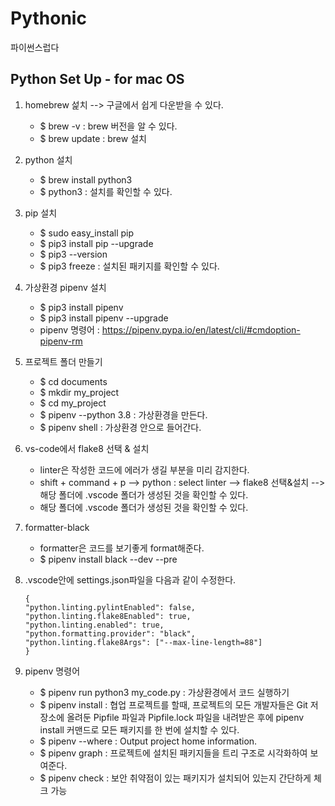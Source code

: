 # Pythonic

파이썬스럽다

## Python Set Up - for mac OS

1. homebrew 섩치 --> 구글에서 쉽게 다운받을 수 있다.

   - \$ brew -v : brew 버전을 알 수 있다.
   - \$ brew update : brew 설치

2. python 설치

   - \$ brew install python3
   - \$ python3 : 설치를 확인할 수 있다.

3. pip 설치

   - \$ sudo easy_install pip
   - \$ pip3 install pip --upgrade
   - \$ pip3 --version
   - \$ pip3 freeze : 설치된 패키지를 확인할 수 있다.

4. 가상환경 pipenv 설치

   - \$ pip3 install pipenv
   - \$ pip3 install pipenv --upgrade
   - pipenv 명령어 : https://pipenv.pypa.io/en/latest/cli/#cmdoption-pipenv-rm

5. 프로젝트 폴더 만들기

   - \$ cd documents
   - \$ mkdir my_project
   - \$ cd my_project
   - \$ pipenv --python 3.8 : 가상환경을 만든다.
   - \$ pipenv shell : 가상환경 안으로 들어간다.

6. vs-code에서 flake8 선택 & 설치

   - linter은 작성한 코드에 에러가 생길 부분을 미리 감지한다.
   - shift + command + p --> python : select linter --> flake8 선택&설치 --> 해당 폴더에 .vscode 폴더가 생성된 것을 확인할 수 있다.
   - 해당 폴더에 .vscode 폴더가 생성된 것을 확인할 수 있다.

7. formatter-black

   - formatter은 코드를 보기좋게 format해준다.
   - \$ pipenv install black --dev --pre

8. .vscode안에 settings.json파일을 다음과 같이 수정한다.

   ```
   {
   "python.linting.pylintEnabled": false,
   "python.linting.flake8Enabled": true,
   "python.linting.enabled": true,
   "python.formatting.provider": "black",
   "python.linting.flake8Args": ["--max-line-length=88"]
   }
   ```

9. pipenv 명령어

   - \$ pipenv run python3 my_code.py : 가상환경에서 코드 실행하기
   - \$ pipenv install : 협업 프로젝트를 할때, 프로젝트의 모든 개발자들은 Git 저장소에 올려둔 Pipfile 파일과 Pipfile.lock 파일을 내려받은 후에 pipenv install 커맨드로 모든 패키지를 한 번에 설치할 수 있다.
   - \$ pipenv --where : Output project home information.
   - \$ pipenv graph : 프로젝트에 설치된 패키지들을 트리 구조로 시각화하여 보여준다.
   - \$ pipenv check : 보안 취약점이 있는 패키지가 설치되어 있는지 간단하게 체크 가능
